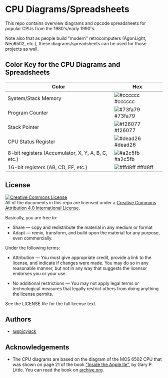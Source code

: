 
# CPU Diagrams/Spreadsheets

This repo contains overview diagrams and opcode spreadsheets for popular CPUs from the 1980's/early 1990's.

Note also that as people build "modern" retrocomputers (AgonLight, Neo6502, etc.), these diagrams/spreadsheets can be used for those projects as well.



## Color Key for the CPU Diagrams and Spreadsheets

| Color             | Hex                                                                |
| ----------------- | ------------------------------------------------------------------ |
| System/Stack Memory | ![#cccccc](https://via.placeholder.com/10/cccccc?text=+) #cccccc |
| Program Counter | ![#73fa79](https://via.placeholder.com/10/73fa79?text=+) #73fa79 |
| Stack Pointer | ![#f26077](https://via.placeholder.com/10/f26077?text=+) #f26077 |
| CPU Status Register | ![#dead26](https://via.placeholder.com/10/dead26?text=+) #dead26 |
| 8-bit registers (Accumulator, X, Y, A, B, C, etc.) | ![#a2c5fb](https://via.placeholder.com/10/a2c5fb?text=+) #a2c5fb |
| 16-bit registers (AB, CD, EF, etc.) | ![#ffd8ff](https://via.placeholder.com/10/ffd8ff?text=+) #ffd8ff |


## License

<a rel="license" href="http://creativecommons.org/licenses/by/4.0/"><img alt="Creative Commons License" style="border-width:0" src="https://i.creativecommons.org/l/by/4.0/88x31.png" /></a><br />All of the documents in this repo are licensed under a <a rel="license" href="http://creativecommons.org/licenses/by/4.0/">Creative Commons Attribution 4.0 International License</a>.

Basically, you are free to:

* Share — copy and redistribute the material in any medium or format
* Adapt — remix, transform, and build upon the material for any purpose, even commercially. 


Under the following terms:

* Attribution — You must give appropriate credit, provide a link to the license, and indicate if changes were made. You may do so in any reasonable manner, but not in any way that suggests the licensor endorses you or your use.

* No additional restrictions — You may not apply legal terms or technological measures that legally restrict others from doing anything the license permits.

See the LICENSE file for the full license text.
## Authors

- [@spicyjack](https://www.github.com/spicyjack)


## Acknowledgements

 - The CPU diagrams are based on the diagram of the MOS 6502 CPU that was shown on page 21 of the book ["Inside the Apple IIe"](https://archive.org/details/InsideTheAppleIIe/page/n39/mode/1up), by Gary P. Little.  You can read the book on [archive.org](https://archive.org/details/InsideTheAppleIIe/page/n39/mode/1up).
 

